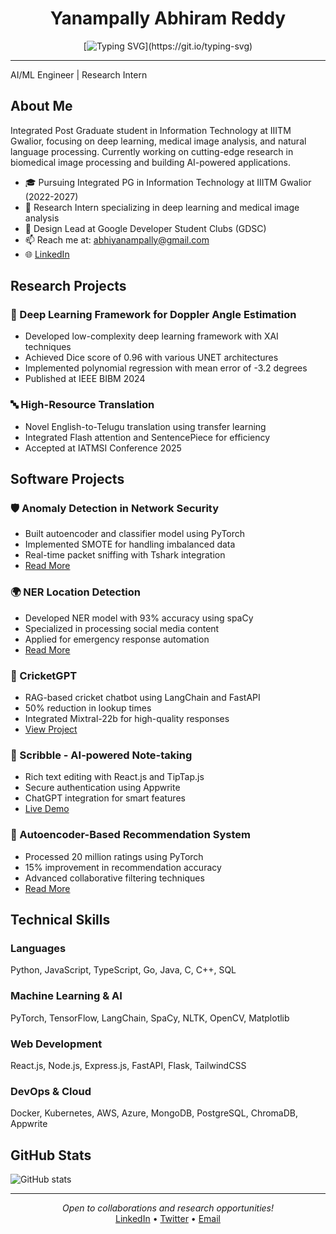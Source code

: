 <div align="center">
  
<!-- Animated SVG header goes here - save it as 'header.svg' in your repo -->
# Yanampally Abhiram Reddy

[![Typing SVG](https://readme-typing-svg.demolab.com?font=Fira+Code&pause=1000&color=6C63FF&center=true&vCenter=true&width=435&lines=AI%2FML+Engineer;Research+Intern;)](https://git.io/typing-svg)

</div>

---

AI/ML Engineer | Research Intern

## About Me

Integrated Post Graduate student in Information Technology at IIITM Gwalior, focusing on deep learning, medical image analysis, and natural language processing. Currently working on cutting-edge research in biomedical image processing and building AI-powered applications.

* 🎓 Pursuing Integrated PG in Information Technology at IIITM Gwalior (2022-2027)
* 🔬 Research Intern specializing in deep learning and medical image analysis
* 🎨 Design Lead at Google Developer Student Clubs (GDSC)
* 📫 Reach me at: abhiyanampally@gmail.com
* 🌐 [LinkedIn](https://linkedin.com/in/yanampallyabhiramreddy)

## Research Projects

### 🏥 Deep Learning Framework for Doppler Angle Estimation
- Developed low-complexity deep learning framework with XAI techniques
- Achieved Dice score of 0.96 with various UNET architectures
- Implemented polynomial regression with mean error of -3.2 degrees
- Published at IEEE BIBM 2024

### 🔤 High-Resource Translation
- Novel English-to-Telugu translation using transfer learning
- Integrated Flash attention and SentencePiece for efficiency
- Accepted at IATMSI Conference 2025

## Software Projects

### 🛡️ Anomaly Detection in Network Security
- Built autoencoder and classifier model using PyTorch
- Implemented SMOTE for handling imbalanced data
- Real-time packet sniffing with Tshark integration
- [Read More](https://medium.com/@abhiyanampally/cicids-2017-dataset-anomaly-detection-using-autoencoders-c10f9d7d15cd)

### 🌍 NER Location Detection
- Developed NER model with 93% accuracy using spaCy
- Specialized in processing social media content
- Applied for emergency response automation
- [Read More](https://medium.com/@abhiyanampally/ner-location-detection-using-spacy-a-step-by-step-guide-194c7c6a3d7e)

### 🏏 CricketGPT
- RAG-based cricket chatbot using LangChain and FastAPI
- 50% reduction in lookup times
- Integrated Mixtral-22b for high-quality responses
- [View Project](https://medium.com/@abhiyanampally/simplest-introduction-to-rag-and-langchain-building-a-cricket-chatbot-part-i-0b98a658ee6f)

### 📝 Scribble - AI-powered Note-taking
- Rich text editing with React.js and TipTap.js
- Secure authentication using Appwrite
- ChatGPT integration for smart features
- [Live Demo](https://scribble-k76k.vercel.app)

### 👥 Autoencoder-Based Recommendation System
- Processed 20 million ratings using PyTorch
- 15% improvement in recommendation accuracy
- Advanced collaborative filtering techniques
- [Read More](https://medium.com/@abhiyanampally/building-a-simple-autoencoder-model-for-collaborative-filtering-based-recommendation-system-using-b6205b164927)

## Technical Skills

### Languages
<p>
Python, JavaScript, TypeScript, Go, Java, C, C++, SQL
</p>

### Machine Learning & AI
<p>
PyTorch, TensorFlow, LangChain, SpaCy, NLTK, OpenCV, Matplotlib
</p>

### Web Development
<p>
React.js, Node.js, Express.js, FastAPI, Flask, TailwindCSS
</p>

### DevOps & Cloud
<p>
Docker, Kubernetes, AWS, Azure, MongoDB, PostgreSQL, ChromaDB, Appwrite
</p>

## GitHub Stats

![GitHub stats](https://github-readme-stats.vercel.app/api?username=AbhiRam162105&show_icons=true&theme=radical)

---
<p align="center">
  <i>Open to collaborations and research opportunities!</i>
  <br>
  <a href="https://linkedin.com/in/yanampallyabhiramreddy">LinkedIn</a> •
  <a href="https://twitter.com/abhiyanampally">Twitter</a> •
  <a href="mailto:abhiyanampally@gmail.com">Email</a>
</p>

